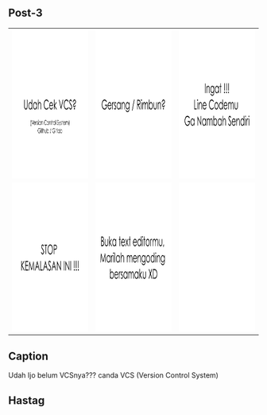 ## Post-3

<table>
  <tr>
    <td><img width="300px" height="300px" src="corousel-post-1.png"></td>
    <td><img width="300px" height="300px" src="corousel-post-2.png"></td>
    <td><img width="300px" height="300px" src="corousel-post-3.png"></td>
  </tr>
  <tr>
    <td><img width="300px" height="300px" src="corousel-post-4.png"></td>
    <td><img width="300px" height="300px" src="corousel-post-5.png"></td>
    <td><img width="300px" height="300px" src="../empty-feed.png"></td>
  </tr>
</table>

## Caption
Udah Ijo belum VCSnya??? canda VCS (Version Control System)

## Hastag
